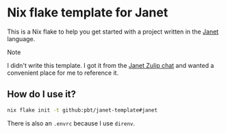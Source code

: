 # Nix flake template for Janet

This is a Nix flake to help you get started with a project written in the [Janet](https://github.com/janet-lang/janet) language.

> [!NOTE]
> I didn't write this template. I got it from the [Janet Zulip chat](https://janet.zulipchat.com/#narrow/channel/409517-help/topic/.E2.9C.94.20Janet.20.2B.20Nix/near/450865362) and wanted a convenient place for me to reference it.

## How do I use it?

```sh
nix flake init -t github:pbt/janet-template#janet
```

There is also an `.envrc` because I use `direnv`.
